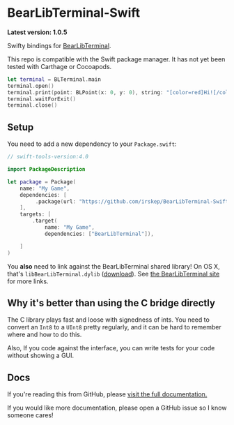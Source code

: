 # BearLibTerminal-Swift

**Latest version: 1.0.5**

Swifty bindings for [BearLibTerminal](http://foo.wyrd.name/en:bearlibterminal).

This repo is compatible with the Swift package manager. It has not yet been tested
with Carthage or Cocoapods.

```swift
let terminal = BLTerminal.main
terminal.open()
terminal.print(point: BLPoint(x: 0, y: 0), string: "[color=red]Hi![/color]")
terminal.waitForExit()
terminal.close()
```

## Setup

You need to add a new dependency to your `Package.swift`:

```swift
// swift-tools-version:4.0

import PackageDescription

let package = Package(
    name: "My Game",
    dependencies: [
         .package(url: "https://github.com/irskep/BearLibTerminal-Swift.git", from: "1.0.5"),
    ],
    targets: [
        .target(
            name: "My Game",
            dependencies: ["BearLibTerminal"]),

    ]
)
```

You **also** need to link against the BearLibTerminal shared library! On OS X,
that's `libBearLibTerminal.dylib` ([download](http://foo.wyrd.name/_media/en:bearlibterminal:bearlibterminal_0.15.7_osx.zip)).
See [the BearLibTerminal site](http://foo.wyrd.name/en:bearlibterminal) for more links.

## Why it's better than using the C bridge directly

The C library plays fast and loose with signedness of ints. You need to convert an `Int8`
to a `UInt8` pretty regularly, and it can be hard to remember where and how to do this.

Also, If you code against the interface, you can write tests for your code without showing
a GUI.

## Docs

If you're reading this from GitHub, please [visit the full documentation.](http://steveasleep.com/BearLibTerminal-Swift)

If you would like more documentation, please open a GitHub issue so
I know someone cares!
